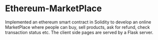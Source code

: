 # Ethereum-MarketPlace
Implemented an ethereum smart contract in Solidity to develop an online MarketPlace where people can buy, sell products, ask for refund, check transaction status etc. The client side pages are served by a Flask server.

